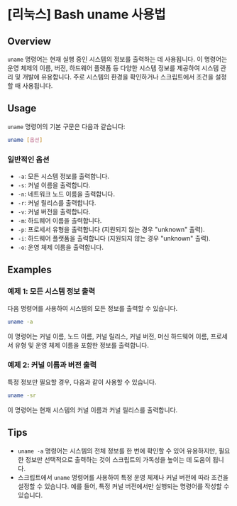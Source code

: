# [리눅스] Bash uname 사용법

## Overview
`uname` 명령어는 현재 실행 중인 시스템의 정보를 출력하는 데 사용됩니다. 이 명령어는 운영 체제의 이름, 버전, 하드웨어 플랫폼 등 다양한 시스템 정보를 제공하여 시스템 관리 및 개발에 유용합니다. 주로 시스템의 환경을 확인하거나 스크립트에서 조건을 설정할 때 사용됩니다.

## Usage
`uname` 명령어의 기본 구문은 다음과 같습니다:

```bash
uname [옵션]
```

### 일반적인 옵션
- `-a`: 모든 시스템 정보를 출력합니다.
- `-s`: 커널 이름을 출력합니다.
- `-n`: 네트워크 노드 이름을 출력합니다.
- `-r`: 커널 릴리스를 출력합니다.
- `-v`: 커널 버전을 출력합니다.
- `-m`: 하드웨어 이름을 출력합니다.
- `-p`: 프로세서 유형을 출력합니다 (지원되지 않는 경우 "unknown" 출력).
- `-i`: 하드웨어 플랫폼을 출력합니다 (지원되지 않는 경우 "unknown" 출력).
- `-o`: 운영 체제 이름을 출력합니다.

## Examples
### 예제 1: 모든 시스템 정보 출력
다음 명령어를 사용하여 시스템의 모든 정보를 출력할 수 있습니다.

```bash
uname -a
```

이 명령어는 커널 이름, 노드 이름, 커널 릴리스, 커널 버전, 머신 하드웨어 이름, 프로세서 유형 및 운영 체제 이름을 포함한 정보를 출력합니다.

### 예제 2: 커널 이름과 버전 출력
특정 정보만 필요할 경우, 다음과 같이 사용할 수 있습니다.

```bash
uname -sr
```

이 명령어는 현재 시스템의 커널 이름과 커널 릴리스를 출력합니다.

## Tips
- `uname -a` 명령어는 시스템의 전체 정보를 한 번에 확인할 수 있어 유용하지만, 필요한 정보만 선택적으로 출력하는 것이 스크립트의 가독성을 높이는 데 도움이 됩니다.
- 스크립트에서 `uname` 명령어를 사용하여 특정 운영 체제나 커널 버전에 따라 조건을 설정할 수 있습니다. 예를 들어, 특정 커널 버전에서만 실행되는 명령어를 작성할 수 있습니다.